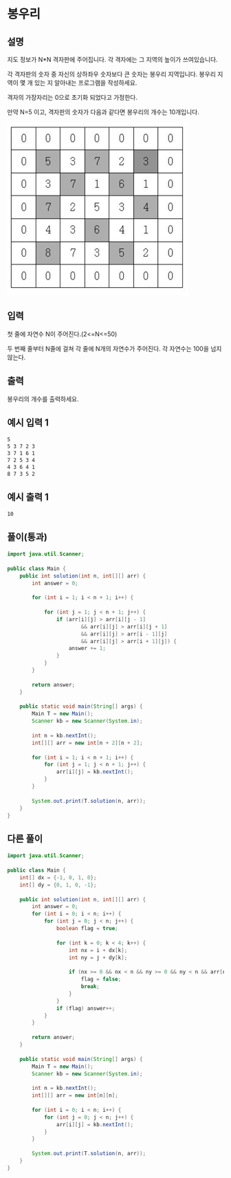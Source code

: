 # 봉우리

## 설명

지도 정보가 N*N 격자판에 주어집니다. 각 격자에는 그 지역의 높이가 쓰여있습니다.

각 격자판의 숫자 중 자신의 상하좌우 숫자보다 큰 숫자는 봉우리 지역입니다. 봉우리 지역이 몇 개 있는 지 알아내는 프로그램을 작성하세요.

격자의 가장자리는 0으로 초기화 되었다고 가정한다.

만약 N=5 이고, 격자판의 숫자가 다음과 같다면 봉우리의 개수는 10개입니다.

![Peaks.png](./img/Peaks.png)

## 입력

첫 줄에 자연수 N이 주어진다.(2<=N<=50)

두 번째 줄부터 N줄에 걸쳐 각 줄에 N개의 자연수가 주어진다. 각 자연수는 100을 넘지 않는다.

## 출력

봉우리의 개수를 출력하세요.

## 예시 입력 1

```
5
5 3 7 2 3
3 7 1 6 1
7 2 5 3 4
4 3 6 4 1
8 7 3 5 2

```

## 예시 출력 1

```
10
```

## 풀이(통과)

```java
import java.util.Scanner;

public class Main {
    public int solution(int n, int[][] arr) {
        int answer = 0;

        for (int i = 1; i < n + 1; i++) {

            for (int j = 1; j < n + 1; j++) {
                if (arr[i][j] > arr[i][j - 1]
                        && arr[i][j] > arr[i][j + 1]
                        && arr[i][j] > arr[i - 1][j]
                        && arr[i][j] > arr[i + 1][j]) {
                    answer += 1;
                }
            }
        }

        return answer;
    }

    public static void main(String[] args) {
        Main T = new Main();
        Scanner kb = new Scanner(System.in);

        int n = kb.nextInt();
        int[][] arr = new int[n + 2][n + 2];

        for (int i = 1; i < n + 1; i++) {
            for (int j = 1; j < n + 1; j++) {
                arr[i][j] = kb.nextInt();
            }
        }

        System.out.print(T.solution(n, arr));
    }
}
```

## 다른 풀이

```java
import java.util.Scanner;

public class Main {
    int[] dx = {-1, 0, 1, 0};
    int[] dy = {0, 1, 0, -1};

    public int solution(int n, int[][] arr) {
        int answer = 0;
        for (int i = 0; i < n; i++) {
            for (int j = 0; j < n; j++) {
                boolean flag = true;

                for (int k = 0; k < 4; k++) {
                    int nx = i + dx[k];
                    int ny = j + dy[k];

                    if (nx >= 0 && nx < n && ny >= 0 && ny < n && arr[nx][ny] >= arr[i][j]) {
                        flag = false;
                        break;
                    }
                }
                if (flag) answer++;
            }
        }

        return answer;
    }

    public static void main(String[] args) {
        Main T = new Main();
        Scanner kb = new Scanner(System.in);

        int n = kb.nextInt();
        int[][] arr = new int[n][n];

        for (int i = 0; i < n; i++) {
            for (int j = 0; j < n; j++) {
                arr[i][j] = kb.nextInt();
            }
        }

        System.out.print(T.solution(n, arr));
    }
}
```
